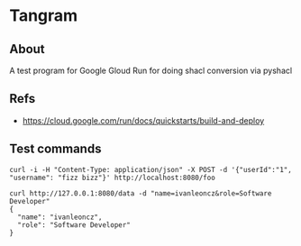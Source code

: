 # Tangram

## About
A test program for Google Gloud Run for doing shacl conversion via pyshacl

## Refs

* https://cloud.google.com/run/docs/quickstarts/build-and-deploy

## Test commands

```
curl -i -H "Content-Type: application/json" -X POST -d '{"userId":"1", "username": "fizz bizz"}' http://localhost:8080/foo
```

```
curl http://127.0.0.1:8080/data -d "name=ivanleoncz&role=Software Developer"
{
  "name": "ivanleoncz", 
  "role": "Software Developer"
}
```

